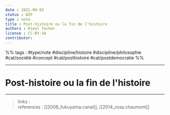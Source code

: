 ```yaml
---
date : 2021-09-03
status : WIP
type : note
title : Post-histoire ou la fin de l'histoire
authors : Rieul Techer
license : CC-BY-SA
contributor:
---
```


%% tags : #type/note #discipline/histoire #discipline/philosophie #cat/société #concept #cat/posthistoire #cat/postdemocratie %% 

---

Post-histoire ou la fin de l'histoire
===



---
> links :  
> references : [[2008_fukuyama.canal]], [[2014_rosa.chaumont]]